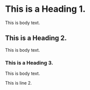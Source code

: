 # This is a Heading 1.
This is body text.
## This is a Heading 2.
This is body text.
### This is a Heading 3.
This is body text.

This is line 2.